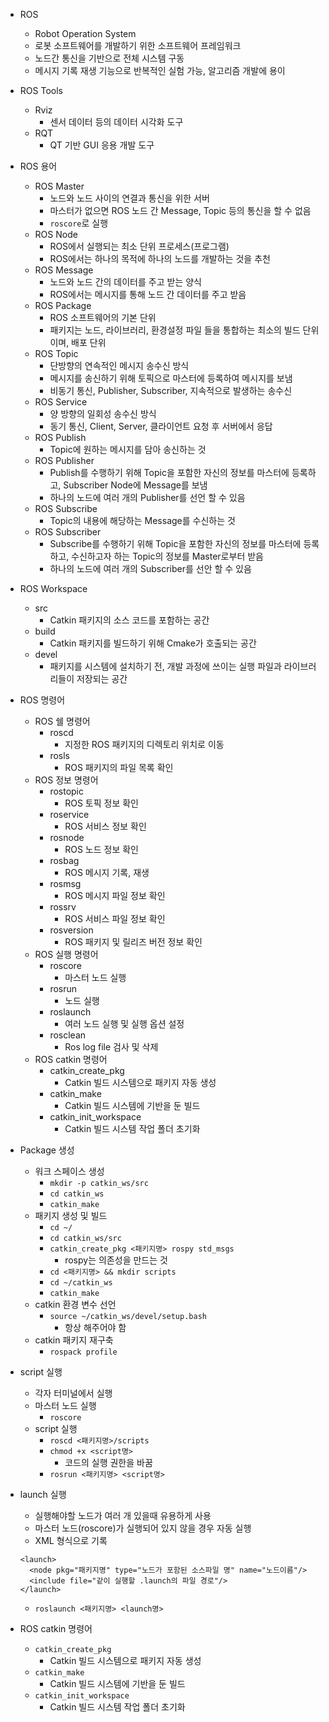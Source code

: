 - ROS

  - Robot Operation System
  - 로봇 소프트웨어를 개발하기 위한 소프트웨어 프레임워크
  - 노드간 통신을 기반으로 전체 시스템 구동
  - 메시지 기록 재생 기능으로 반복적인 실험 가능, 알고리즘 개발에 용이

- ROS Tools

  - Rviz
    - 센서 데이터 등의 데이터 시각화 도구
  - RQT
    - QT 기반 GUI 응용 개발 도구

- ROS 용어

  - ROS Master
    - 노드와 노드 사이의 연결과 통신을 위한 서버
    - 마스터가 없으면 ROS 노드 간 Message, Topic 등의 통신을 할 수 없음
    - `roscore`로 실행
  - ROS Node
    - ROS에서 실행되는 최소 단위 프로세스(프로그램)
    - ROS에서는 하나의 목적에 하나의 노드를 개발하는 것을 추천
  - ROS Message
    - 노드와 노드 간의 데이터를 주고 받는 양식
    - ROS에서는 메시지를 통해 노드 간 데이터를 주고 받음
  - ROS Package
    - ROS 소프트웨어의 기본 단위
    - 패키지는 노드, 라이브러리, 환경설정 파일 들을 통합하는 최소의 빌드 단위이며, 배포 단위
  - ROS Topic
    - 단방향의 연속적인 메시지 송수신 방식
    - 메시지를 송신하기 위해 토픽으로 마스터에 등록하여 메시지를 보냄
    - 비동기 통신, Publisher, Subscriber, 지속적으로 발생하는 송수신
  - ROS Service
    - 양 방향의 일회성 송수신 방식
    - 동기 통신, Client, Server, 클라이언트 요청 후 서버에서 응답
  - ROS Publish
    - Topic에 원하는 메시지를 담아 송신하는 것
  - ROS Publisher
    - Publish를 수행하기 위해 Topic을 포함한 자신의 정보를 마스터에 등록하고, Subscriber Node에 Message를 보냄
    - 하나의 노드에 여러 개의 Publisher를 선언 할 수 있음
  - ROS Subscribe
    - Topic의 내용에 해당하는 Message를 수신하는 것
  - ROS Subscriber
    - Subscribe를 수행하기 위해 Topic을 포함한 자신의 정보를 마스터에 등록하고, 수신하고자 하는 Topic의 정보를 Master로부터 받음
    - 하나의 노드에 여러 개의 Subscriber를 선안 할 수 있음

- ROS Workspace

  - src
    - Catkin 패키지의 소스 코드를 포함하는 공간
  - build
    - Catkin 패키지를 빌드하기 위해 Cmake가 호출되는 공간
  - devel
    - 패키지를 시스템에 설치하기 전, 개발 과정에 쓰이는 실행 파일과 라이브러리들이 저장되는 공간

- ROS 명령어

  - ROS 쉘 명령어
    - roscd
      - 지정한 ROS 패키지의 디렉토리 위치로 이동
    - rosls
      - ROS 패키지의 파일 목록 확인
  - ROS 정보 명령어
    - rostopic
      - ROS 토픽 정보 확인
    - roservice
      - ROS 서비스 정보 확인
    - rosnode
      - ROS 노드 정보 확인
    - rosbag
      - ROS 메시지 기록, 재생
    - rosmsg
      - ROS 메시지 파일 정보 확인
    - rossrv
      - ROS 서비스 파일 정보 확인
    - rosversion
      - ROS 패키지 및 릴리즈 버전 정보 확인
  - ROS 실행 명령어
    - roscore
      - 마스터 노드 실행
    - rosrun
      - 노드 실행
    - roslaunch
      - 여러 노드 실행 및 실행 옵션 설정
    - rosclean
      - Ros log file 검사 및 삭제
  - ROS catkin 명령어
    - catkin_create_pkg
      - Catkin 빌드 시스템으로 패키지 자동 생성
    - catkin_make
      - Catkin 빌드 시스템에 기반을 둔 빌드
    - catkin_init_workspace
      - Catkin 빌드 시스템 작업 폴더 초기화

- Package 생성

  - 워크 스페이스 생성
    - `mkdir -p catkin_ws/src`
    - `cd catkin_ws`
    - `catkin_make`
  - 패키지 생성 및 빌드
    - `cd ~/`
    - `cd catkin_ws/src`
    - `catkin_create_pkg <패키지명> rospy std_msgs`
      - rospy는 의존성을 만드는 것
    - `cd <패키지명> && mkdir scripts`
    - `cd ~/catkin_ws`
    - `catkin_make`
  - catkin 환경 변수 선언
    - `source ~/catkin_ws/devel/setup.bash`
      - 항상 해주어야 함
  - catkin 패키지 재구축
    - `rospack profile`

- script 실행

  - 각자 터미널에서 실행
  - 마스터 노드 실행
    - `roscore`
  - script 실행
    - `roscd <패키지명>/scripts`
    - `chmod +x <script명>`
      - 코드의 실행 권한을 바꿈
    - `rosrun <패키지명> <script명>`

- launch 실행

  - 실행해야할 노드가 여러 개 있을때 유용하게 사용
  - 마스터 노드(roscore)가 실행되어 있지 않을 경우 자동 실행
  - XML 형식으로 기록

  ```
  <launch>
    <node pkg="패키지명" type="노드가 포함된 소스파일 명" name="노드이름"/>
    <include file="같이 실행할 .launch의 파일 경로"/>
  </launch>
  ```

  - `roslaunch <패키지명> <launch명>`

- ROS catkin 명령어

  - `catkin_create_pkg`
    - Catkin 빌드 시스템으로 패키지 자동 생성
  - `catkin_make`
    - Catkin 빌드 시스템에 기반을 둔 빌드
  - `catkin_init_workspace`
    - Catkin 빌드 시스템 작업 폴더 초기화
